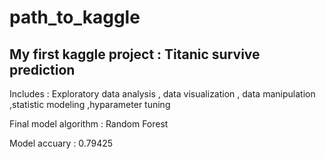 # path_to_kaggle
## My first kaggle project : Titanic survive prediction

Includes : Exploratory data analysis , data visualization , data manipulation ,statistic modeling ,hyparameter tuning

Final model algorithm : Random Forest

Model accuary : 0.79425
## 
